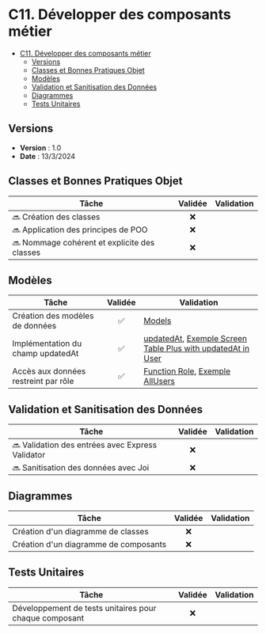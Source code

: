 # C11. Développer des composants métier

- [C11. Développer des composants métier](#c11-développer-des-composants-métier)
  - [Versions](#versions)
  - [Classes et Bonnes Pratiques Objet](#classes-et-bonnes-pratiques-objet)
  - [Modèles](#modèles)
  - [Validation et Sanitisation des Données](#validation-et-sanitisation-des-données)
  - [Diagrammes](#diagrammes)
  - [Tests Unitaires](#tests-unitaires)

## Versions

- **Version** : 1.0
- **Date** : 13/3/2024

## Classes et Bonnes Pratiques Objet

| Tâche                                         | Validée | Validation |
| --------------------------------------------- | :-----: | ---------- |
| 🔜 Création des classes                      |   ❌    |            |
| 🔜 Application des principes de POO          |   ❌    |            |
| 🔜 Nommage cohérent et explicite des classes |   ❌    |            |

## Modèles

| Tâche                                | Validée | Validation |
| ------------------------------------ | :-----: | ---------- |
| Création des modèles de données      |   ✅    |[Models](https://github.com/Cynthia-Cyber-Code/NodeJS/tree/70ba3ef0f0994c46ecb428888e0dc23d8be8f3d5/models)|
| Implémentation du champ updatedAt    |   ✅    |[updatedAt](https://github.com/Cynthia-Cyber-Code/NodeJS/blob/0033700a12c50bddef73d765e9df0ab0ff790c23/seeders/20230928094833-demo-user.js#L13), [Exemple Screen Table Plus with updatedAt in User](https://github.com/Cynthia-Cyber-Code/NodeJS/blob/0b5d7cdae90708c29d3dc4ff8ba694faf896edc5/docs/Screens/updatedAt%20in%20User%20Model%20about%20TablePlus.png)|
| Accès aux données restreint par rôle |   ✅    |[Function Role](https://github.com/Cynthia-Cyber-Code/NodeJS/blob/b6d7113d9c4b6d4a97853232cbd793d5b06575f5/routes/user.route.js#L9), [Exemple AllUsers](https://github.com/Cynthia-Cyber-Code/NodeJS/blob/b6d7113d9c4b6d4a97853232cbd793d5b06575f5/routes/user.route.js#L22)|

## Validation et Sanitisation des Données

| Tâche                                             | Validée | Validation |
| ------------------------------------------------- | :-----: | ---------- |
| 🔜 Validation des entrées avec Express Validator |   ❌    |            |
| 🔜 Sanitisation des données avec Joi             |   ❌    |            |

## Diagrammes

| Tâche                                 | Validée | Validation |
| ------------------------------------- | :-----: | ---------- |
| Création d'un diagramme de classes    |   ❌    |            |
| Création d'un diagramme de composants |   ❌    |            |

## Tests Unitaires

| Tâche                                                  | Validée | Validation |
| ------------------------------------------------------ | :-----: | ---------- |
| Développement de tests unitaires pour chaque composant |   ❌    |            |
